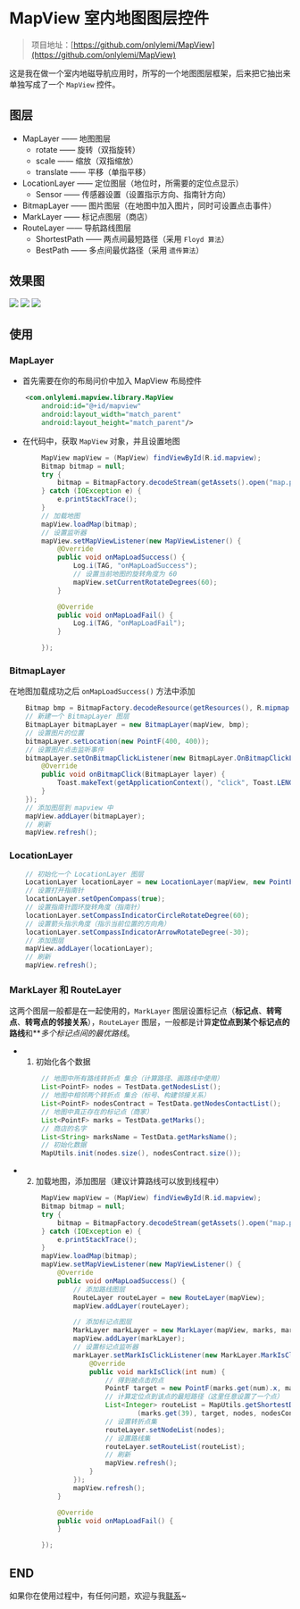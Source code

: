 # MapView 室内地图图层控件

> 项目地址：[https://github.com/onlylemi/MapView](https://github.com/onlylemi/MapView)

这是我在做一个室内地磁导航应用时，所写的一个地图图层框架，后来把它抽出来单独写成了一个 `MapView` 控件。

## 图层

* MapLayer —— 地图图层
	* rotate —— 旋转（双指旋转）
	* scale —— 缩放（双指缩放）
	* translate —— 平移（单指平移）
* LocationLayer —— 定位图层（地位时，所需要的定位点显示）
	* Sensor —— 传感器设置（设置指示方向、指南针方向）
* BitmapLayer —— 图片图层（在地图中加入图片，同时可设置点击事件）
* MarkLayer —— 标记点图层（商店）
* RouteLayer —— 导航路线图层
	* ShortestPath —— 两点间最短路径（采用 `Floyd 算法`）
	* BestPath —— 多点间最优路径（采用 `遗传算法`）

## 效果图

![](https://raw.githubusercontent.com/onlylemi/res/master/android_mapview_1.gif)
![](https://raw.githubusercontent.com/onlylemi/res/master/android_mapview_2.gif)
![](https://raw.githubusercontent.com/onlylemi/res/master/android_mapview_3.gif)

## 使用

### MapLayer

* 首先需要在你的布局问价中加入 MapView 布局控件

```xml
	<com.onlylemi.mapview.library.MapView
        android:id="@+id/mapview"
        android:layout_width="match_parent"
        android:layout_height="match_parent"/>
```

* 在代码中，获取 `MapView` 对象，并且设置地图

```java
		MapView mapView = (MapView) findViewById(R.id.mapview);
    	Bitmap bitmap = null;
        try {
            bitmap = BitmapFactory.decodeStream(getAssets().open("map.png"));
        } catch (IOException e) {
            e.printStackTrace();
        }
        // 加载地图
        mapView.loadMap(bitmap);
        // 设置监听器
        mapView.setMapViewListener(new MapViewListener() {
            @Override
            public void onMapLoadSuccess() {
                Log.i(TAG, "onMapLoadSuccess");
                // 设置当前地图的旋转角度为 60
                mapView.setCurrentRotateDegrees(60);
            }

            @Override
            public void onMapLoadFail() {
                Log.i(TAG, "onMapLoadFail");
            }

        });
```

### BitmapLayer

在地图加载成功之后 `onMapLoadSuccess()` 方法中添加

```java
	Bitmap bmp = BitmapFactory.decodeResource(getResources(), R.mipmap.ic_launcher);
	// 新建一个 BitmapLayer 图层
    BitmapLayer bitmapLayer = new BitmapLayer(mapView, bmp);
    // 设置图片的位置
    bitmapLayer.setLocation(new PointF(400, 400));
    // 设置图片点击监听事件
    bitmapLayer.setOnBitmapClickListener(new BitmapLayer.OnBitmapClickListener() {
        @Override
        public void onBitmapClick(BitmapLayer layer) {
            Toast.makeText(getApplicationContext(), "click", Toast.LENGTH_SHORT).show();
        }
    });
    // 添加图层到 mapview 中
    mapView.addLayer(bitmapLayer);
    // 刷新
    mapView.refresh();
```

### LocationLayer

```java
	// 初始化一个 LocationLayer 图层
	LocationLayer locationLayer = new LocationLayer(mapView, new PointF(400, 400));
	// 设置打开指南针
    locationLayer.setOpenCompass(true);
    // 设置指南针圆环旋转角度（指南针）
    locationLayer.setCompassIndicatorCircleRotateDegree(60);
    // 设置箭头指示角度（指示当前位置的方向角）
    locationLayer.setCompassIndicatorArrowRotateDegree(-30);
    // 添加图层
    mapView.addLayer(locationLayer);
    // 刷新
    mapView.refresh();
```

### MarkLayer 和 RouteLayer

这两个图层一般都是在一起使用的，`MarkLayer` 图层设置标记点（**标记点**、**转弯点**、**转弯点的邻接关系**），`RouteLayer` 图层，一般都是计算**定位点到某个标记点的路线**和***多个标记点间的最优路线*。

* 1. 初始化各个数据

```java
		// 地图中所有路线转折点 集合（计算路径、画路线中使用）
		List<PointF> nodes = TestData.getNodesList();
		// 地图中相邻两个转折点 集合（标号、构建邻接关系）
        List<PointF> nodesContract = TestData.getNodesContactList();
        // 地图中真正存在的标记点（商家）
        List<PointF> marks = TestData.getMarks();
        // 商店的名字
        List<String> marksName = TestData.getMarksName();
        // 初始化数据
        MapUtils.init(nodes.size(), nodesContract.size());
```

* 2. 加载地图，添加图层（建议计算路线可以放到线程中）

```java
		MapView mapView = (MapView) findViewById(R.id.mapview);
        Bitmap bitmap = null;
        try {
            bitmap = BitmapFactory.decodeStream(getAssets().open("map.png"));
        } catch (IOException e) {
            e.printStackTrace();
        }
        mapView.loadMap(bitmap);
        mapView.setMapViewListener(new MapViewListener() {
            @Override
            public void onMapLoadSuccess() {
            	// 添加路线图层
                RouteLayer routeLayer = new RouteLayer(mapView);
                mapView.addLayer(routeLayer);

                // 添加标记点图层
                MarkLayer markLayer = new MarkLayer(mapView, marks, marksName);
                mapView.addLayer(markLayer);
                // 设置标记点监听器
                markLayer.setMarkIsClickListener(new MarkLayer.MarkIsClickListener() {
                    @Override
                    public void markIsClick(int num) {
                    	// 得到被点击的点
                        PointF target = new PointF(marks.get(num).x, marks.get(num).y);
                        // 计算定位点到该点的最短路径（这里任意设置了一个点）
                        List<Integer> routeList = MapUtils.getShortestDistanceBetweenTwoPoints
                                (marks.get(39), target, nodes, nodesContract);
                        // 设置转折点集
                        routeLayer.setNodeList(nodes);
                        // 设置路线集
                        routeLayer.setRouteList(routeList);
                        // 刷新
                        mapView.refresh();
                    }
                });
                mapView.refresh();
            }

            @Override
            public void onMapLoadFail() {
            }

        });
```

## END

如果你在使用过程中，有任何问题，欢迎与我[联系](http://onlylemi.github.io/about/)~